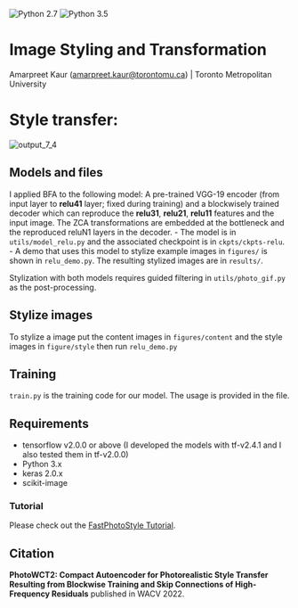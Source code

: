 ![Python 2.7](https://img.shields.io/badge/python-2.7-green.svg)
![Python 3.5](https://img.shields.io/badge/python-3.5-green.svg)

# Image Styling and Transformation
Amarpreet Kaur (amarpreet.kaur@torontomu.ca) |  Toronto Metropolitan University


# Style transfer: 



![output_7_4](https://github.com/Amarpreet3/Deep-Learning-Image-Styling-and-Transformation/assets/96805692/62be244b-4777-4fa7-a7d1-c98999e7a417)


## Models and files
I applied BFA to the following model:
A pre-trained VGG-19 encoder (from input layer to **relu41** layer; fixed during training) and a blockwisely trained decoder which can reproduce the **relu31**, **relu21**, **relu11** features and the input image. The ZCA transformations are embedded at the bottleneck and the reproduced reluN1 layers in the decoder.
    - The model is in ```utils/model_relu.py``` and the associated checkpoint is in ```ckpts/ckpts-relu```.
    - A demo that uses this model to stylize example images in ```figures/``` is shown in ```relu_demo.py```. The resulting stylized images are in ```results/```.

Stylization with both models requires guided filtering in ```utils/photo_gif.py``` as the post-processing.



## Stylize images
To stylize a image put the content images in ```figures/content``` and the style images in ```figure/style``` then run ```relu_demo.py```

## Training
```train.py``` is the training code for our model. The usage is provided in the file.

## Requirements 
- tensorflow v2.0.0 or above (I developed the models with tf-v2.4.1 and I also tested them in tf-v2.0.0)
- Python 3.x
- keras 2.0.x
- scikit-image
  
### Tutorial

Please check out the [FastPhotoStyle Tutorial](https://github.com/NVIDIA/FastPhotoStyle/blob/master/TUTORIAL.md).
## Citation

**PhotoWCT2: Compact Autoencoder for Photorealistic Style Transfer Resulting from Blockwise Training and Skip Connections of High-Frequency Residuals** published in WACV 2022.

